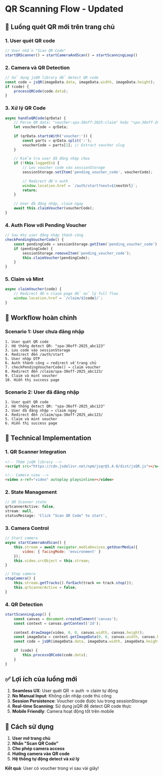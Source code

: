# QR Scanning Flow - Updated

## 🔄 **Luồng quét QR mới trên trang chủ**

### **1. User quét QR code**

```javascript
// User nhấn "Scan QR Code"
startQRScanner() → startCameraAndScan() → startScanningLoop()
```

### **2. Camera và QR Detection**

```javascript
// Sử dụng jsQR library để detect QR code
const code = jsQR(imageData.data, imageData.width, imageData.height);
if (code) {
    processQRCode(code.data);
}
```

### **3. Xử lý QR Code**

```javascript
async handleQRCode(qrData) {
    // Parse QR data: "voucher:spa-30off-2025:claim" hoặc "spa-30off-2025_abc123"
    let voucherCode = qrData;
    
    if (qrData.startsWith('voucher:')) {
        const parts = qrData.split(':');
        voucherCode = parts[1]; // Extract voucher slug
    }
    
    // Kiểm tra user đã đăng nhập chưa
    if (!this.loggedIn) {
        // Lưu voucher code vào sessionStorage
        sessionStorage.setItem('pending_voucher_code', voucherCode);
        
        // Redirect đến auth
        window.location.href = `/auth/start?next=${nextUrl}`;
        return;
    }
    
    // User đã đăng nhập, claim ngay
    await this.claimVoucher(voucherCode);
}
```

### **4. Auth Flow với Pending Voucher**

```javascript
// Sau khi user đăng nhập thành công
checkPendingVoucherCode() {
    const pendingCode = sessionStorage.getItem('pending_voucher_code');
    if (pendingCode) {
        sessionStorage.removeItem('pending_voucher_code');
        this.claimVoucher(pendingCode);
    }
}
```

### **5. Claim và Mint**

```javascript
async claimVoucher(code) {
    // Redirect đến claim page để xử lý full flow
    window.location.href = `/claim/${code}/`;
}
```

## 🎯 **Workflow hoàn chỉnh**

### **Scenario 1: User chưa đăng nhập**

```
1. User quét QR code
2. Hệ thống detect QR: "spa-30off-2025_abc123"
3. Lưu code vào sessionStorage
4. Redirect đến /auth/start
5. User nhập OTP
6. Auth thành công → redirect về trang chủ
7. checkPendingVoucherCode() → claim voucher
8. Redirect đến /claim/spa-30off-2025_abc123/
9. Claim và mint voucher
10. Hiển thị success page
```

### **Scenario 2: User đã đăng nhập**

```
1. User quét QR code
2. Hệ thống detect QR: "spa-30off-2025_abc123"
3. User đã đăng nhập → claim ngay
4. Redirect đến /claim/spa-30off-2025_abc123/
5. Claim và mint voucher
6. Hiển thị success page
```

## 🔧 **Technical Implementation**

### **1. QR Scanner Integration**

```html
<!-- Thêm jsQR library -->
<script src="https://cdn.jsdelivr.net/npm/jsqr@1.4.0/dist/jsQR.js"></script>

<!-- Camera view -->
<video x-ref="video" autoplay playsinline></video>
```

### **2. State Management**

```javascript
// QR Scanner state
qrScannerActive: false,
stream: null,
statusMessage: 'Click "Scan QR Code" to start',
```

### **3. Camera Control**

```javascript
// Start camera
async startCameraAndScan() {
    this.stream = await navigator.mediaDevices.getUserMedia({
        video: { facingMode: 'environment' }
    });
    this.video.srcObject = this.stream;
}

// Stop camera
stopCamera() {
    this.stream.getTracks().forEach(track => track.stop());
    this.qrScannerActive = false;
}
```

### **4. QR Detection**

```javascript
startScanningLoop() {
    const canvas = document.createElement('canvas');
    const context = canvas.getContext('2d');
    
    context.drawImage(video, 0, 0, canvas.width, canvas.height);
    const imageData = context.getImageData(0, 0, canvas.width, canvas.height);
    const code = jsQR(imageData.data, imageData.width, imageData.height);
    
    if (code) {
        this.processQRCode(code.data);
    }
}
```

## ✅ **Lợi ích của luồng mới**

1. **Seamless UX**: User quét QR → auth → claim tự động
2. **No Manual Input**: Không cần nhập code thủ công
3. **Session Persistence**: Voucher code được lưu trong sessionStorage
4. **Real-time Scanning**: Sử dụng jsQR để detect QR code thực
5. **Mobile Friendly**: Camera hoạt động tốt trên mobile

## 🚀 **Cách sử dụng**

1. **User mở trang chủ**
2. **Nhấn "Scan QR Code"**
3. **Cho phép camera access**
4. **Hướng camera vào QR code**
5. **Hệ thống tự động detect và xử lý**

**Kết quả**: User có voucher trong ví sau vài giây!

